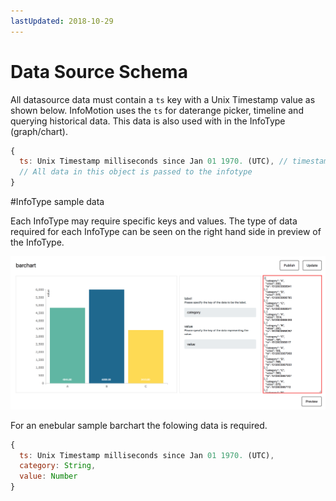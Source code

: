 ```yaml
---
lastUpdated: 2018-10-29
---
```


# Data Source Schema 

All datasource data must contain a `ts` key with a Unix Timestamp value as shown below. 
InfoMotion uses the `ts` for daterange picker, timeline and querying historical data. 
This data is also used with in the InfoType (graph/chart). 

```javascript 
{ 
  ts: Unix Timestamp milliseconds since Jan 01 1970. (UTC), // timestamp for daterange, timeline and querying. 
  // All data in this object is passed to the infotype 
} 
``` 

#InfoType sample data 

Each InfoType may require specific keys and values. 
The type of data required for each InfoType can be seen on the right hand side 
in preview of the InfoType. 

![sampleBarChart](./../../img/infoMotion/DataSource/infotype-highlight.png) 

For an enebular sample barchart the folowing data is required. 

```javascript
{
  ts: Unix Timestamp milliseconds since Jan 01 1970. (UTC),
  category: String,
  value: Number
} 
``` 
